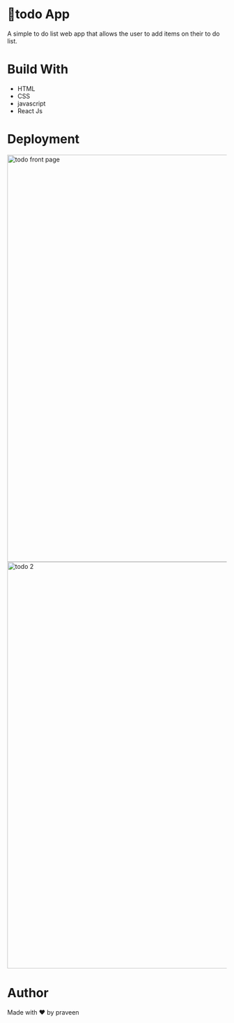# 📝todo App

A simple to do list web app that allows the user to add items on their to do list.

# Build With

- HTML
- CSS
- javascript
- React Js

# Deployment

<img width="932" alt="todo front page" src="https://user-images.githubusercontent.com/105813653/169257141-ffaa2fdc-458e-4cf8-a9b9-16fa7a42c4b1.png">
<img width="931" alt="todo 2" src="https://user-images.githubusercontent.com/105813653/169257214-fe856e1d-4443-4c24-95df-802170870586.png">

# Author

Made with ❤️ by praveen
